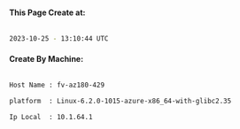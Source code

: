 
   
#### This Page Create at:

```bash

2023-10-25 - 13:10:44 UTC

```

#### Create By Machine:

```bash

Host Name : fv-az180-429

platform  : Linux-6.2.0-1015-azure-x86_64-with-glibc2.35

Ip Local  : 10.1.64.1

```

